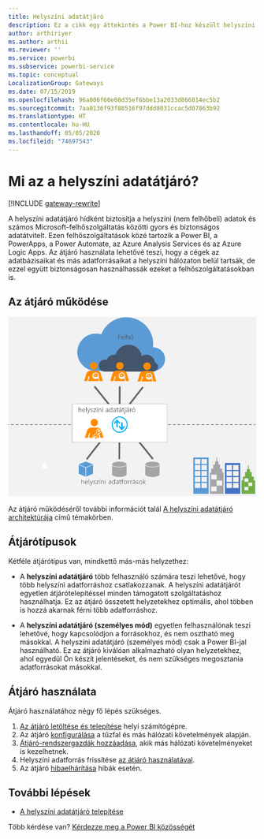 ```yaml
---
title: Helyszíni adatátjáró
description: Ez a cikk egy áttekintés a Power BI-hoz készült helyszíni adatátjáróhoz. Ezt az átjárót használhatja DirectQuery-adatforrásokon történő munkához. Helyszíni adatokkal rendelkező felhőbeli adatkészletek frissítésére is használhatja ezt az átjárót.
author: arthiriyer
ms.author: arthii
ms.reviewer: ''
ms.service: powerbi
ms.subservice: powerbi-service
ms.topic: conceptual
LocalizationGroup: Gateways
ms.date: 07/15/2019
ms.openlocfilehash: 96a006f60e08d35ef6bbe13a2033d866814ec5b2
ms.sourcegitcommit: 7aa0136f93f88516f97ddd8031ccac5d07863b92
ms.translationtype: HT
ms.contentlocale: hu-HU
ms.lasthandoff: 05/05/2020
ms.locfileid: "74697543"
---
```

# <a name="what-is-an-on-premises-data-gateway"></a>Mi az a helyszíni adatátjáró?

[!INCLUDE [gateway-rewrite](includes/gateway-rewrite.md)]

A helyszíni adatátjáró hídként biztosítja a helyszíni (nem felhőbeli) adatok és számos Microsoft-felhőszolgáltatás közötti gyors és biztonságos adatátvitelt. Ezen felhőszolgáltatások közé tartozik a Power BI, a PowerApps, a Power Automate, az Azure Analysis Services és az Azure Logic Apps. Az átjáró használata lehetővé teszi, hogy a cégek az adatbázisaikat és más adatforrásaikat a helyszíni hálózaton belül tartsák, de ezzel együtt biztonságosan használhassák ezeket a felhőszolgáltatásokban is.

## <a name="how-the-gateway-works"></a>Az átjáró működése

![Az átjáró áttekintése](media/service-gateway-onprem/on-premises-data-gateway.png)

Az átjáró működéséről további információt talál [A helyszíni adatátjáró architektúrája](/data-integration/gateway/service-gateway-onprem-indepth) című témakörben.

## <a name="types-of-gateways"></a>Átjárótípusok

Kétféle átjárótípus van, mindkettő más-más helyzethez:

* A **helyszíni adatátjáró** több felhasználó számára teszi lehetővé, hogy több helyszíni adatforráshoz csatlakozzanak. A helyszíni adatátjárót egyetlen átjárótelepítéssel minden támogatott szolgáltatáshoz használhatja. Ez az átjáró összetett helyzetekhez optimális, ahol többen is hozzá akarnak férni több adatforráshoz.

* A **helyszíni adatátjáró (személyes mód)** egyetlen felhasználónak teszi lehetővé, hogy kapcsolódjon a forrásokhoz, és nem osztható meg másokkal. A helyszíni adatátjáró (személyes mód) csak a Power BI-jal használható. Ez az átjáró kiválóan alkalmazható olyan helyzetekhez, ahol egyedül Ön készít jelentéseket, és nem szükséges megosztania adatforrásokat másokkal.

## <a name="use-a-gateway"></a>Átjáró használata

Átjáró használatához négy fő lépés szükséges.

1. [Az átjáró letöltése és telepítése](/data-integration/gateway/service-gateway-install) helyi számítógépre.
1. Az átjáró [konfigurálása](/data-integration/gateway/service-gateway-app) a tűzfal és más hálózati követelmények alapján.
1. [Átjáró-rendszergazdák hozzáadása](/data-integration/gateway/service-gateway-manage), akik más hálózati követelményeket is kezelhetnek.
1. Helyszíni adatforrás frissítése [az átjáró használatával](service-gateway-sql-tutorial.md).
1. Az átjáró [hibaelhárítása](service-gateway-onprem-tshoot.md) hibák esetén.

## <a name="next-steps"></a>További lépések

* [A helyszíni adatátjáró telepítése](/data-integration/gateway/service-gateway-install)

Több kérdése van? [Kérdezze meg a Power BI közösségét](https://community.powerbi.com/)
